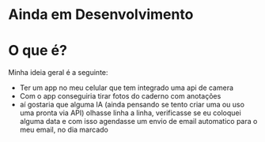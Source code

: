 # Ainda em Desenvolvimento

# O que é?

Minha ideia geral é a seguinte:

 - Ter um app no meu celular que tem integrado uma api de camera
 - Com o app conseguiria tirar fotos do caderno com anotações 
 - aí gostaria que alguma IA (ainda pensando se tento criar uma ou uso uma pronta via API) olhasse linha a linha, verificasse se eu coloquei alguma data e com isso agendasse um envio de email automatico para o meu email, no dia marcado
   
